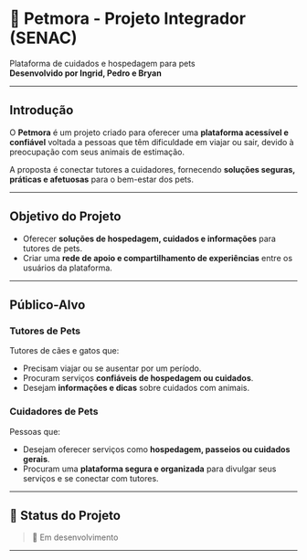 # 🐾 Petmora - Projeto Integrador (SENAC)

Plataforma de cuidados e hospedagem para pets  
**Desenvolvido por Ingrid, Pedro e Bryan**

---

## Introdução

O **Petmora** é um projeto criado para oferecer uma **plataforma acessível e confiável** voltada a pessoas que têm dificuldade em viajar ou sair, devido à preocupação com seus animais de estimação.

A proposta é conectar tutores a cuidadores, fornecendo **soluções seguras, práticas e afetuosas** para o bem-estar dos pets.

---

## Objetivo do Projeto

- Oferecer **soluções de hospedagem, cuidados e informações** para tutores de pets.
- Criar uma **rede de apoio e compartilhamento de experiências** entre os usuários da plataforma.

---

## Público-Alvo

### Tutores de Pets

Tutores de cães e gatos que:

- Precisam viajar ou se ausentar por um período.
- Procuram serviços **confiáveis de hospedagem ou cuidados**.
- Desejam **informações e dicas** sobre cuidados com animais.

### Cuidadores de Pets

Pessoas que:

- Desejam oferecer serviços como **hospedagem, passeios ou cuidados gerais**.
- Procuram uma **plataforma segura e organizada** para divulgar seus serviços e se conectar com tutores.

---

## 🚧 Status do Projeto

> 🚀 Em desenvolvimento

---




